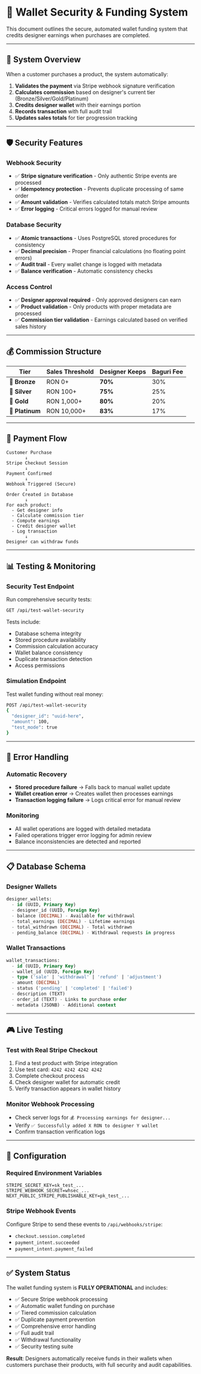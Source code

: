 # 🔐 **Wallet Security & Funding System**

This document outlines the secure, automated wallet funding system that credits designer earnings when purchases are completed.

---

## **🎯 System Overview**

When a customer purchases a product, the system automatically:

1. **Validates the payment** via Stripe webhook signature verification
2. **Calculates commission** based on designer's current tier (Bronze/Silver/Gold/Platinum)
3. **Credits designer wallet** with their earnings portion
4. **Records transaction** with full audit trail
5. **Updates sales totals** for tier progression tracking

---

## **🛡️ Security Features**

### **Webhook Security**
- ✅ **Stripe signature verification** - Only authentic Stripe events are processed
- ✅ **Idempotency protection** - Prevents duplicate processing of same order
- ✅ **Amount validation** - Verifies calculated totals match Stripe amounts
- ✅ **Error logging** - Critical errors logged for manual review

### **Database Security**
- ✅ **Atomic transactions** - Uses PostgreSQL stored procedures for consistency
- ✅ **Decimal precision** - Proper financial calculations (no floating point errors)
- ✅ **Audit trail** - Every wallet change is logged with metadata
- ✅ **Balance verification** - Automatic consistency checks

### **Access Control**
- ✅ **Designer approval required** - Only approved designers can earn
- ✅ **Product validation** - Only products with proper metadata are processed
- ✅ **Commission tier validation** - Earnings calculated based on verified sales history

---

## **💰 Commission Structure**

| Tier | Sales Threshold | Designer Keeps | Baguri Fee |
|------|----------------|---------------|------------|
| 🥉 **Bronze** | RON 0+ | **70%** | 30% |
| 🥈 **Silver** | RON 100+ | **75%** | 25% |
| 🥇 **Gold** | RON 1,000+ | **80%** | 20% |
| 💎 **Platinum** | RON 10,000+ | **83%** | 17% |

---

## **🔄 Payment Flow**

```
Customer Purchase
       ↓
Stripe Checkout Session
       ↓
Payment Confirmed
       ↓
Webhook Triggered (Secure)
       ↓
Order Created in Database
       ↓
For each product:
  - Get designer info
  - Calculate commission tier
  - Compute earnings
  - Credit designer wallet
  - Log transaction
       ↓
Designer can withdraw funds
```

---

## **📊 Testing & Monitoring**

### **Security Test Endpoint**
Run comprehensive security tests:
```bash
GET /api/test-wallet-security
```

Tests include:
- Database schema integrity
- Stored procedure availability  
- Commission calculation accuracy
- Wallet balance consistency
- Duplicate transaction detection
- Access permissions

### **Simulation Endpoint**
Test wallet funding without real money:
```bash
POST /api/test-wallet-security
{
  "designer_id": "uuid-here",
  "amount": 100,
  "test_mode": true
}
```

---

## **🚨 Error Handling**

### **Automatic Recovery**
- **Stored procedure failure** → Falls back to manual wallet update
- **Wallet creation error** → Creates wallet then processes earnings
- **Transaction logging failure** → Logs critical error for manual review

### **Monitoring**
- All wallet operations are logged with detailed metadata
- Failed operations trigger error logging for admin review
- Balance inconsistencies are detected and reported

---

## **📋 Database Schema**

### **Designer Wallets**
```sql
designer_wallets:
  - id (UUID, Primary Key)
  - designer_id (UUID, Foreign Key)
  - balance (DECIMAL) - Available for withdrawal
  - total_earnings (DECIMAL) - Lifetime earnings
  - total_withdrawn (DECIMAL) - Total withdrawn
  - pending_balance (DECIMAL) - Withdrawal requests in progress
```

### **Wallet Transactions**
```sql
wallet_transactions:
  - id (UUID, Primary Key)
  - wallet_id (UUID, Foreign Key)
  - type ('sale' | 'withdrawal' | 'refund' | 'adjustment')
  - amount (DECIMAL)
  - status ('pending' | 'completed' | 'failed')
  - description (TEXT)
  - order_id (TEXT) - Links to purchase order
  - metadata (JSONB) - Additional context
```

---

## **🎮 Live Testing**

### **Test with Real Stripe Checkout**
1. Find a test product with Stripe integration
2. Use test card: `4242 4242 4242 4242`
3. Complete checkout process
4. Check designer wallet for automatic credit
5. Verify transaction appears in wallet history

### **Monitor Webhook Processing**
- Check server logs for `💰 Processing earnings for designer...`
- Verify `✅ Successfully added X RON to designer Y wallet`
- Confirm transaction verification logs

---

## **🔧 Configuration**

### **Required Environment Variables**
```env
STRIPE_SECRET_KEY=sk_test_...
STRIPE_WEBHOOK_SECRET=whsec_...
NEXT_PUBLIC_STRIPE_PUBLISHABLE_KEY=pk_test_...
```

### **Stripe Webhook Events**
Configure Stripe to send these events to `/api/webhooks/stripe`:
- `checkout.session.completed`
- `payment_intent.succeeded`
- `payment_intent.payment_failed`

---

## **✅ System Status**

The wallet funding system is **FULLY OPERATIONAL** and includes:

- ✅ Secure Stripe webhook processing
- ✅ Automatic wallet funding on purchase
- ✅ Tiered commission calculation
- ✅ Duplicate payment prevention
- ✅ Comprehensive error handling
- ✅ Full audit trail
- ✅ Withdrawal functionality
- ✅ Security testing suite

**Result**: Designers automatically receive funds in their wallets when customers purchase their products, with full security and audit capabilities. 